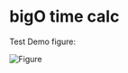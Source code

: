 # bigO time calc

Test Demo figure:

![Figure](https://raw.githubusercontent.com/alexandrujeman/bigOcalc/master/Figure_1.png?token=AMSZJCVGLAQA37TIOHQPFFS6CEE3U)